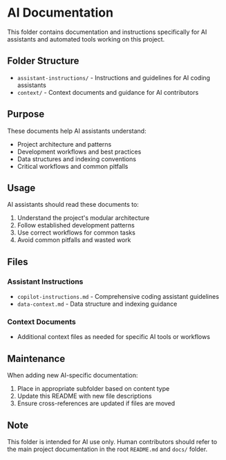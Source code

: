 # AI Documentation

This folder contains documentation and instructions specifically for AI assistants and automated tools working on this project.

## Folder Structure

- `assistant-instructions/` - Instructions and guidelines for AI coding assistants
- `context/` - Context documents and guidance for AI contributors

## Purpose

These documents help AI assistants understand:
- Project architecture and patterns
- Development workflows and best practices
- Data structures and indexing conventions
- Critical workflows and common pitfalls

## Usage

AI assistants should read these documents to:
1. Understand the project's modular architecture
2. Follow established development patterns
3. Use correct workflows for common tasks
4. Avoid common pitfalls and wasted work

## Files

### Assistant Instructions
- `copilot-instructions.md` - Comprehensive coding assistant guidelines
- `data-context.md` - Data structure and indexing guidance

### Context Documents
- Additional context files as needed for specific AI tools or workflows

## Maintenance

When adding new AI-specific documentation:
1. Place in appropriate subfolder based on content type
2. Update this README with new file descriptions
3. Ensure cross-references are updated if files are moved

## Note

This folder is intended for AI use only. Human contributors should refer to the main project documentation in the root `README.md` and `docs/` folder.